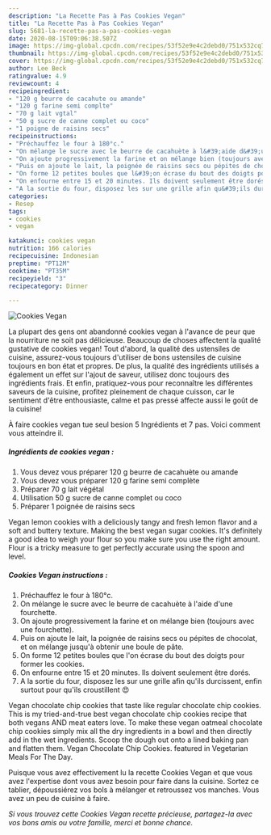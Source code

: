 ```yaml
---
description: "La Recette Pas à Pas Cookies Vegan"
title: "La Recette Pas à Pas Cookies Vegan"
slug: 5681-la-recette-pas-a-pas-cookies-vegan
date: 2020-08-15T09:06:38.507Z
image: https://img-global.cpcdn.com/recipes/53f52e9e4c2debd0/751x532cq70/cookies-vegan-photo-principale-de-la-recette.jpg
thumbnail: https://img-global.cpcdn.com/recipes/53f52e9e4c2debd0/751x532cq70/cookies-vegan-photo-principale-de-la-recette.jpg
cover: https://img-global.cpcdn.com/recipes/53f52e9e4c2debd0/751x532cq70/cookies-vegan-photo-principale-de-la-recette.jpg
author: Lee Beck
ratingvalue: 4.9
reviewcount: 4
recipeingredient:
- "120 g beurre de cacahute ou amande"
- "120 g farine semi complte"
- "70 g lait vgtal"
- "50 g sucre de canne complet ou coco"
- "1 poigne de raisins secs"
recipeinstructions:
- "Préchauffez le four à 180°c."
- "On mélange le sucre avec le beurre de cacahuète à l&#39;aide d&#39;une fourchette."
- "On ajoute progressivement la farine et on mélange bien (toujours avec une fourchette)."
- "Puis on ajoute le lait, la poignée de raisins secs ou pépites de chocolat, et on mélange jusqu&#39;à obtenir une boule de pâte."
- "On forme 12 petites boules que l&#39;on écrase du bout des doigts pour former les cookies."
- "On enfourne entre 15 et 20 minutes. Ils doivent seulement être dorés."
- "A la sortie du four, disposez les sur une grille afin qu&#39;ils durcissent, enfin surtout pour qu&#39;ils croustillent 😍"
categories:
- Resep
tags:
- cookies
- vegan

katakunci: cookies vegan 
nutrition: 166 calories
recipecuisine: Indonesian
preptime: "PT12M"
cooktime: "PT35M"
recipeyield: "3"
recipecategory: Dinner

---
```



![Cookies Vegan](https://img-global.cpcdn.com/recipes/53f52e9e4c2debd0/751x532cq70/cookies-vegan-photo-principale-de-la-recette.jpg)

La plupart des gens ont abandonné cookies vegan à l'avance de peur que la nourriture ne soit pas délicieuse. Beaucoup de choses affectent la qualité gustative de cookies vegan! Tout d'abord, la qualité des ustensiles de cuisine, assurez-vous toujours d'utiliser de bons ustensiles de cuisine toujours en bon état et propres. De plus, la qualité des ingrédients utilisés a également un effet sur l'ajout de saveur, utilisez donc toujours des ingrédients frais. Et enfin, pratiquez-vous pour reconnaître les différentes saveurs de la cuisine, profitez pleinement de chaque cuisson, car le sentiment d'être enthousiaste, calme et pas pressé affecte aussi le goût de la cuisine!

<!--inarticleads1-->

À faire cookies vegan tue seul besion 5 Ingrédients et 7 pas. Voici comment vous atteindre il.

##### Ingrédients de cookies vegan :

1. Vous devez vous préparer 120 g beurre de cacahuète ou amande
1. Vous devez vous préparer 120 g farine semi complète
1. Préparer 70 g lait végétal
1. Utilisation 50 g sucre de canne complet ou coco
1. Préparer 1 poignée de raisins secs


Vegan lemon cookies with a deliciously tangy and fresh lemon flavor and a soft and buttery texture. Making the best vegan sugar cookies. It&#39;s definitely a good idea to weigh your flour so you make sure you use the right amount. Flour is a tricky measure to get perfectly accurate using the spoon and level. 

<!--inarticleads2-->

##### Cookies Vegan instructions :

1. Préchauffez le four à 180°c.
1. On mélange le sucre avec le beurre de cacahuète à l&#39;aide d&#39;une fourchette.
1. On ajoute progressivement la farine et on mélange bien (toujours avec une fourchette).
1. Puis on ajoute le lait, la poignée de raisins secs ou pépites de chocolat, et on mélange jusqu&#39;à obtenir une boule de pâte.
1. On forme 12 petites boules que l&#39;on écrase du bout des doigts pour former les cookies.
1. On enfourne entre 15 et 20 minutes. Ils doivent seulement être dorés.
1. A la sortie du four, disposez les sur une grille afin qu&#39;ils durcissent, enfin surtout pour qu&#39;ils croustillent 😍


Vegan chocolate chip cookies that taste like regular chocolate chip cookies. This is my tried-and-true best vegan chocolate chip cookies recipe that both vegans AND meat eaters love. To make these vegan oatmeal chocolate chip cookies simply mix all the dry ingredients in a bowl and then directly add in the wet ingredients. Scoop the dough out onto a lined baking pan and flatten them. Vegan Chocolate Chip Cookies. featured in Vegetarian Meals For The Day. 

<!--inarticleads1-->

<p>
Puisque vous avez effectivement lu la recette Cookies Vegan et que vous avez l'expertise dont vous avez besoin pour faire dans la cuisine. Sortez ce tablier, dépoussiérez vos bols à mélanger et retroussez vos manches. Vous avez un peu de cuisine à faire.
</p>

<p>
<i>Si vous trouvez cette Cookies Vegan recette précieuse, partagez-la avec vos bons amis ou votre famille, merci et bonne chance.</i>
</p>
